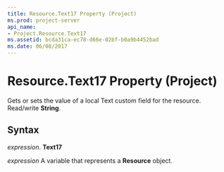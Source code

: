 ```yaml
---
title: Resource.Text17 Property (Project)
ms.prod: project-server
api_name:
- Project.Resource.Text17
ms.assetid: bcda31ca-ec78-d66e-02bf-b0a9b4452bad
ms.date: 06/08/2017
---
```



# Resource.Text17 Property (Project)

Gets or sets the value of a local Text custom field for the resource. Read/write **String**.


## Syntax

 _expression_. **Text17**

 _expression_ A variable that represents a **Resource** object.


